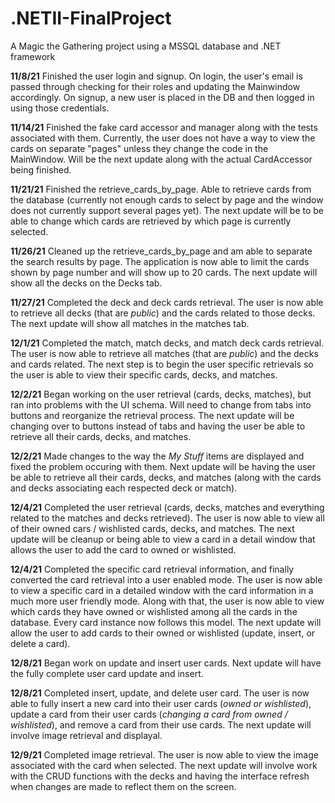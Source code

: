 # .NETII-FinalProject
A Magic the Gathering project using a MSSQL database and .NET framework

**11/8/21**
Finished the user login and signup. On login, the user's email is passed through checking for their roles and updating the Mainwindow accordingly. On signup, a new user
is placed in the DB and then logged in using those credentials. 

**11/14/21**
Finished the fake card accessor and manager along with the tests associated with them. Currently, the user does not have a way to view the cards 
on separate "pages" unless they change the code in the MainWindow. Will be the next update along with the actual CardAccessor being finished.

**11/21/21**
Finished the retrieve_cards_by_page. Able to retrieve cards from the database (currently not enough cards to select by page and the window does not currently support several pages yet). The next update will be to be able to change which cards are retrieved by which page is currently selected.

**11/26/21**
Cleaned up the retrieve_cards_by_page and am able to separate the search results by page. The application is now able to limit the cards shown by page number and will show up to 20 cards. The next update will show all the decks on the Decks tab.

**11/27/21**
Completed the deck and deck cards retrieval. The user is now able to retrieve all decks (that are *public*) and the cards related to those decks. The next update will show all matches in the matches tab.

**12/1/21**
Completed the match, match decks, and match deck cards retrieval. The user is now able to retrieve all matches (that are *public*) and the decks and cards related. The next step is to begin the user specific retrievals so the user is able to view their specific cards, decks, and matches.

**12/2/21**
Began working on the user retrieval (cards, decks, matches), but ran into problems with the UI schema. Will need to change from tabs into buttons and reorganize the retrieval process. The next update will be changing over to buttons instead of tabs and having the user be able to retrieve all their cards, decks, and matches. 

**12/2/21**
Made changes to the way the *My Stuff* items are displayed and fixed the problem occuring with them. Next update will be having the user be able to retrieve all their cards, decks, and matches (along with the cards and decks associating each respected deck or match).

**12/4/21**
Completed the user retrieval (cards, decks, matches and everything related to the matches and decks retrieved). The user is now able to view all of their owned cars / wishlisted cards, decks, and matches. The next update will be cleanup or being able to view a card in a detail window that allows the user to add the card to owned or wishlisted.

**12/4/21**
Completed the specific card retrieval information, and finally converted the card retrieval into a user enabled mode. The user is now able to view a specific card in a detailed window with the card information in a much more user friendly mode. Along with that, the user is now able to view which cards they have owned or wishlisted among all the cards in the database. Every card instance now follows this model. The next update will allow the user to add cards to their owned or wishlisted (update, insert, or delete a card).

**12/8/21**
Began work on update and insert user cards. Next update will have the fully complete user card update and insert.

**12/8/21**
Completed insert, update, and delete user card. The user is now able to fully insert a new card into their user cards (*owned or wishlisted*), update a card from their user cards (*changing a card from owned / wishlisted*), and remove a card from their use cards. The next update will involve image retrieval and displayal.

**12/9/21**
Completed image retrieval. The user is now able to view the image associated with the card when selected. The next update will involve work with the CRUD functions with the decks and having the interface refresh when changes are made to reflect them on the screen. 